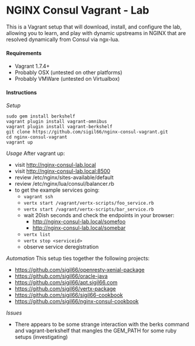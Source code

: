 NGINX Consul Vagrant - Lab
==========================

This is a Vagrant setup that will download, install, and configure the lab, allowing you to learn, and play with dynamic upstreams in NGINX that are resolved dynamically from Consul via ngx-lua.

#### Requirements

- Vagrant 1.7.4+
- Probably OSX (untested on other platforms)
- Probably VMWare (untested on Virtualbox)

#### Instructions

*Setup*
```
sudo gem install berkshelf
vagrant plugin install vagrant-omnibus
vagrant plugin install vagrant-berkshelf
git clone https://github.com/sigil66/nginx-consul-vagrant.git
cd nginx-consul-vagrant
vagrant up
```

*Usage*
After vagrant up:
- visit http://nginx-consul-lab.local
- visit http://nginx-consul-lab.local:8500
- review /etc/nginx/sites-available/default
- review /etc/nginx/lua/consul/balancer.rb
- to get the example services going:
  - `vagrant ssh`
  - `vertx start /vagrant/vertx-scripts/foo_service.rb`
  - `vertx start /vagrant/vertx-scripts/bar_service.rb`
  - wait 20ish seconds and check the endpoints in your browser:
    - http://nginx-consul-lab.local/somefoo
    - http://nginx-consul-lab.local/somebar
  - `vertx list`
  - `vertx stop <serviceid>`
  - observe service deregistration

*Automation*
This setup ties together the following projects:
- https://github.com/sigil66/openresty-xenial-package
- https://github.com/sigil66/oracle-java
- https://github.com/sigil66/apt.sigil66.com
- https://github.com/sigil66/vertx-package
- https://github.com/sigil66/sigil66-cookbook
- https://github.com/sigil66/nginx-consul-cookbook

*Issues*
- There appears to be some strange interaction with the berks command and vagrant-berkshelf that mangles the GEM_PATH for some ruby setups (investigating)
